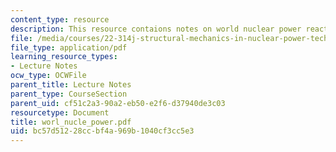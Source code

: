 ```yaml
---
content_type: resource
description: This resource contaions notes on world nuclear power reacter status.
file: /media/courses/22-314j-structural-mechanics-in-nuclear-power-technology-fall-2006/bc57d51228ccbf4a969b1040cf3cc5e3_worl_nucle_power.pdf
file_type: application/pdf
learning_resource_types:
- Lecture Notes
ocw_type: OCWFile
parent_title: Lecture Notes
parent_type: CourseSection
parent_uid: cf51c2a3-90a2-eb50-e2f6-d37940de3c03
resourcetype: Document
title: worl_nucle_power.pdf
uid: bc57d512-28cc-bf4a-969b-1040cf3cc5e3
---
```

